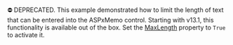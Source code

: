 ⛔ DEPRECATED. This example demonstrated how to limit the length of text that can be entered into the ASPxMemo control. Starting with v13.1, this functionality is available out of the box. Set the <a href="https://docs.devexpress.com/AspNet/DevExpress.Web.ASPxMemo.MaxLength">MaxLength</a> property to `True` to activate it.